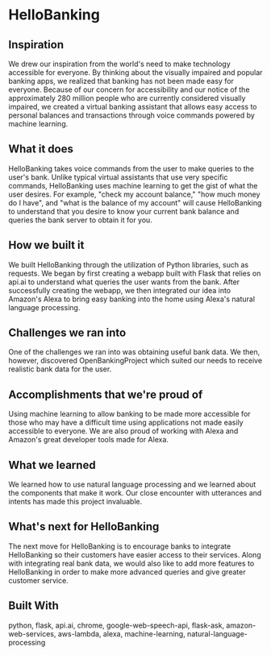 # HelloBanking
## Inspiration
We drew our inspiration from the world's need to make technology accessible for everyone. By thinking about the visually impaired and popular banking apps, we realized that banking has not been made easy for everyone. Because of our concern for accessibility and our notice of the approximately 280 million people who are currently considered visually impaired, we created a virtual banking assistant that allows easy access to personal balances and transactions through voice commands powered by machine learning.

## What it does
HelloBanking takes voice commands from the user to make queries to the user's bank. Unlike typical virtual assistants that use very specific commands, HelloBanking uses machine learning to get the gist of what the user desires. For example, "check my account balance," "how much money do I have", and "what is the balance of my account" will cause HelloBanking to understand that you desire to know your current bank balance and queries the bank server to obtain it for you.

## How we built it
We built HelloBanking through the utilization of Python libraries, such as requests. We began by first creating a webapp built with Flask that relies on api.ai to understand what queries the user wants from the bank. After successfully creating the webapp, we then integrated our idea into Amazon's Alexa to bring easy banking into the home using Alexa's natural language processing.

## Challenges we ran into
One of the challenges we ran into was obtaining useful bank data. We then, however, discovered OpenBankingProject which suited our needs to receive realistic bank data for the user.

## Accomplishments that we're proud of
Using machine learning to allow banking to be made more accessible for those who may have a difficult time using applications not made easily accessible to everyone. We are also proud of working with Alexa and Amazon's great developer tools made for Alexa.

## What we learned
We learned how to use natural language processing and we learned about the components that make it work. Our close encounter with utterances and intents has made this project invaluable.

## What's next for HelloBanking
The next move for HelloBanking is to encourage banks to integrate HelloBanking so their customers have easier access to their services. Along with integrating real bank data, we would also like to add more features to HelloBanking in order to make more advanced queries and give greater customer service.

## Built With
python,
flask,
api.ai,
chrome,
google-web-speech-api,
flask-ask,
amazon-web-services,
aws-lambda,
alexa,
machine-learning,
natural-language-processing
